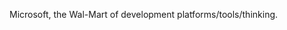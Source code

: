 <!--
id: 930765719
link: http://kevinisom.info/post/930765719/microsoft-the-wal-mart-of-development
slug: microsoft-the-wal-mart-of-development
date: Tue Aug 10 2010 18:43:09 GMT+1200 (NZST)
raw: {"blog_name":"kevinisom","id":930765719,"post_url":"http://kevinisom.info/post/930765719/microsoft-the-wal-mart-of-development","slug":"microsoft-the-wal-mart-of-development","type":"text","date":"2010-08-10 06:43:09 GMT","timestamp":1281422589,"state":"published","format":"html","reblog_key":"QMxcwokB","tags":[],"short_url":"http://tmblr.co/Zw68YytUbkN","highlighted":[],"feed_item":"http://twitter.com/kev_nz/statuses/20662591287","from_feed_id":"650289","note_count":0,"title":null,"body":"<p>Microsoft, the Wal-Mart of development platforms/tools/thinking.</p>"}
publish: 2010-08-010
tags: 
title: null
-->


Microsoft, the Wal-Mart of development platforms/tools/thinking.


